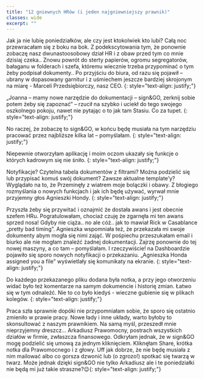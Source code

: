 ```yaml
---
title: "12 gniewnych HRów (i jeden najgniewniejszy prawnik)"
classes: wide
excerpt: ""
---
```

Jak ja nie lubię poniedziałków, ale czy jest ktokolwiek kto lubi? Całą noc przewracałam się z boku na bok. Z podekscytowania tym, że ponownie zobaczę nasz dwunastoosobowy dział HR i z obaw przed tym co mnie dzisiaj czeka.. Znowu powrót do sterty papierów, ogromu segregatorów, bałaganu w folderach i szefa, któremu wiecznie trzeba przypominać o tym żeby podpisał dokumenty.. Po przyjściu do biura, od razu się pojawił – ubrany w dopasowany garnitur i z uśmiechem jeszcze bardziej skrojonym na miarę - Marceli Przedsiębiorczy, nasz CEO.
{: style="text-align: justify;"}

„Joanna – mamy nowe narzędzie do dokumentacji – sign&GO, zerknij sobie potem żeby się zapoznać” – rzucił na szybko i uciekł do tego swojego oszkolnego pokoju, nawet nie pytając o to jak tam Stasiu. Co za tupet. 
{: style="text-align: justify;"}

No raczej, że zobaczę to sign&GO, w końcu będę musiała na tym narzędziu pracować przez najbliższe kilka lat – pomyślałam.
{: style="text-align: justify;"}

Niepewnie otworzyłam aplikację i moim oczom ukazały się funkcje o których kadrowym się nie śniło.
{: style="text-align: justify;"}

Notyfikacje? Czytelna tabela dokumentów z filtrami? Można podzielić się lub przypisać komuś swój dokument? Zawsze aktualne template’y? Wyglądało na to, że Przeminęły z wiatrem moje bolączki i obawy. Z błogiego rozmyślania o nowych funkcjach i jak ich będę używać, wyrwał mnie przyjemny głos Agnieszki Hondy.
{: style="text-align: justify;"}

Przyszła żeby się przywitać i oznajmić że dostała awans i jest obecnie szefem HRu. Pogratulowałam, chociaż czuję że zgarnęła mi ten awans sprzed nosa! Gdyby nie ciąża.. no ale cóż.. jak to mawiał Rick w Casablance „pretty bad timing”. Agnieszka wspomniała też, że przekazała mi swoje dokumenty abym mogła się nimi zająć. W pośpiechu przeszukałam email i biurko ale nie mogłam znaleźć żadnej dokumentacji. Zajrzę ponownie do tej nowej maszyny, a co tam – pomyślałam. I rzeczywiście! na Dashboardzie pojawiło się sporo nowych notyfikacji o przekazaniu. „Agnieszka Honda assigned you a file” wyświetlały się komunikaty na ekranie. 
{: style="text-align: justify;"}

Do każdego przekazanego pliku dodana była notka, a przy jego otworzeniu widać było też komentarze na samym dokumencie i historię zmian. Łatwo się w tym odnaleźć.  Nie to co było kiedyś - wieczne gubienie się w plikach kolegów.
{: style="text-align: justify;"}

Praca szła sprawnie dopóki nie przypomniałam sobie, że sporo się ostatnio zmieniło w prawie pracy. Nowe łady i inne układy, warto byłoby to skonsultować z naszym prawnikiem. Na samą myśl, przeszedł mnie nieprzyjemny dreszcz... Arkadiusz Prawomocny, postrach wszystkich działów w firmie, zwłaszcza finansowego. Odkryłam jednak, że w sign&GO mogę podzielić się umową za jednym kliknięciem. Kliknęłam Share, krótka notka dla Prawomocnego i z głowy. Uff jak dobrze, że nie będę musiała z nim mailować albo co gorsza dzwonić lub (o zgrozo!) spotkać się twarzą w twarz.
Może jednak dzięki sign&GO nie tylko Arkadiusz ale i te poniedziałki nie będą mi już takie straszne?😉{: style="text-align: justify;"}
